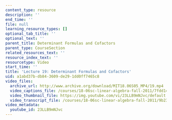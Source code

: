```yaml
---
content_type: resource
description: ''
end_time: ''
file: null
learning_resource_types: []
optional_tab_title: ''
optional_text: ''
parent_title: Determinant Formulas and Cofactors
parent_type: CourseSection
related_resources_text: ''
resource_index_text: ''
resourcetype: Video
start_time: ''
title: 'Lecture 19: Determinant Formulas and Cofactors'
uid: a1abd37b-db84-3609-de29-1dd0ff7465c8
video_files:
  archive_url: http://www.archive.org/download/MIT18.06S05_MP4/19.mp4
  video_captions_file: /courses/18-06sc-linear-algebra-fall-2011/7fdd14a423ff50268754184dd534e634_23LLB9mNJvc.vtt
  video_thumbnail_file: https://img.youtube.com/vi/23LLB9mNJvc/default.jpg
  video_transcript_file: /courses/18-06sc-linear-algebra-fall-2011/9b2324e23193d05afe3a6f1a555f60f5_23LLB9mNJvc.pdf
video_metadata:
  youtube_id: 23LLB9mNJvc
---
```


